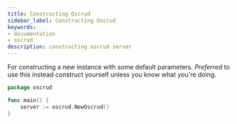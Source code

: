 ```yaml
---
title: Constructing Oscrud
sidebar_label: Constructing Oscrud
keywords:
- documentation
- oscrud
description: constructing oscrud server
---
```


For constructing a new instance with some default parameters. *Preferred* to use this instead construct yourself unless you know what you're doing.

```go
package oscrud

func main() {
    server := oscrud.NewOscrud()
}
```